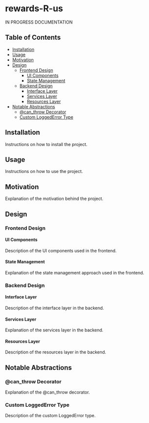 # rewards-R-us

IN PROGRESS DOCUMENTATION

## Table of Contents

- [Installation](#installation)
- [Usage](#usage)
- [Motivation](#motivation)
- [Design](#design)
  - [Frontend Design](#frontend-design)
    - [UI Components](#ui-components)
    - [State Management](#state-management)
  - [Backend Design](#backend-design)
    - [Interface Layer](#interface-layer)
    - [Services Layer](#services-layer)
    - [Resources Layer](#resources-layer)
- [Notable Abstractions](#notable-abstractions)
  - [@can_throw Decorator](#can-throw-decorator)
  - [Custom LoggedError Type](#custom-loggederror-type)

## Installation

Instructions on how to install the project.

## Usage

Instructions on how to use the project.

## Motivation

Explanation of the motivation behind the project.

## Design

### Frontend Design

#### UI Components

Description of the UI components used in the frontend.

#### State Management

Explanation of the state management approach used in the frontend.

### Backend Design

#### Interface Layer

Description of the interface layer in the backend.

#### Services Layer

Explanation of the services layer in the backend.

#### Resources Layer

Description of the resources layer in the backend.

## Notable Abstractions

### @can_throw Decorator

Explanation of the @can_throw decorator.

### Custom LoggedError Type

Description of the custom LoggedError type.
